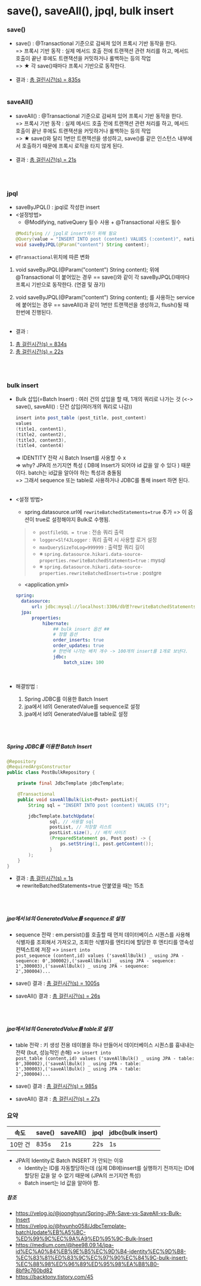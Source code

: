 # save(), saveAll(), jpql, bulk insert

### save()
* save() : @Transactional 기준으로 감싸져 있어 프록시 기반 동작을 한다. <br />
  => 프록시 기반 동작 : 실제 메서드 호출 전에 트랜잭션 관련 처리를 하고, 메서드 호출이 끝난 후에도 트랜잭션을 커밋하거나 롤백하는 등의 작업<br />
  => ★ 각 save()때마다 프록시 기반으로 동작한다. 
  <br /><br />
* 결과 : <u>총 걸린시간(s) = 835s</u>
<br /><br/>

### saveAll()
* saveAll() : @Transactional 기준으로 감싸져 있어 프록시 기반 동작을 한다.<br />
  => 프록시 기반 동작 : 실제 메서드 호출 전에 트랜잭션 관련 처리를 하고, 메서드 호출이 끝난 후에도 트랜잭션을 커밋하거나 롤백하는 등의 작업<br />
  => ★ save()와 달리 1번만 트랜잭션을 생성하고, save()를 같은 인스턴스 내부에서 호출하기 때문에 프록시 로직을 타지 않게 된다.
  <br /><br />
* 결과 : <u>총 걸린시간(s) = 21s</u>

<br /><br/>
### jpql
* saveByJPQL() : jpql로 작성한 insert
* <설정방법>
  * @Modifying, nativeQuery 필수 사용 + @Transactional 사용도 필수
  ```java
  @Modifying // jpql로 insert하기 위해 필요
  @Query(value = "INSERT INTO post (content) VALUES (:content)", nativeQuery = true)
  void saveByJPQL(@Param("content") String content);
  ```
* <code>@Transactional</code>위치에 따른 변화
1. void saveByJPQL(@Param("content") String content); 위에 @Transactional 이 붙어있는 경우 
   == save()와 같이 각 saveByJPQL()때마다 프록시 기반으로 동작한다. (연결 및 끊기)

2. void saveByJPQL(@Param("content") String content); 를 사용하는 service에 붙어있는 경우
   == saveAll()과 같이 1번만 트랜잭션을 생성하고, flush()될 때 한번에 진행된다.
  <br /><br />
* 결과 :
1. <u>총 걸린시간(s) = 834s</u>
2. <u>총 걸린시간(s) = 22s</u>

<br /><br/>
### bulk insert 
* Bulk 삽입(=Batch Insert) : 여러 건의 삽입을 할 때, 1개의 쿼리로 나가는 것 (<-> save(), saveAll() : 단건 삽입(여러개의 쿼리로 나감))
  ```java
  insert into post_table (post_title, post_content)
  values
  (title1, content1),
  (title2, content2),
  (title3, content3),
  (title4, content4)
  ```
  => IDENTITY 전략 시 Batch Insert를 사용할 수 x  <br />
  => why? JPA의 쓰기지연 특성 ( DB에 Insert가 되어야 id 값을 알 수 있다 ) 때문이다. batch는 id값을 알아야 하는 특성과 충돌됨<br />
  => 그래서 sequence 또는 table로 사용하거나 JDBC를 통해 insert 하면 된다.
<br /><br />
* <설정 방법>
  * spring.datasource.url에 <code>rewriteBatchedStatements=true</code> 추가 => 이 옵션이 true로 설정해야지 Bulk로 수행됨.
  >  - <code>postfileSQL = true</code> : 전송 쿼리 출력
  >  - <code>logger=Slf4JLogger</code> : 쿼리 출력 시 사용할 로거 설정
  >  - <code>maxQuerySizeToLog=999999</code> : 출력할 쿼리 길이
  >  - ※ <code>spring.datasource.hikari.data-source-properties.rewriteBatchedStatements=true</code> : mysql
  >  - ※ <code>spring.datasource.hikari.data-source-properties.rewriteBatchedInserts=true</code> : postgre<br />

  *  <application.yml>
    ```yml
    spring:
      datasource:
          url: jdbc:mysql://localhost:3306/db명?rewriteBatchedStatements=true
      jpa:
          properties:
              hibernate:
                  ## bulk insert 옵션 ##
                  # 정렬 옵션
                  order_inserts: true
                  order_updates: true
                  # 한번에 나가는 배치 개수 -> 100개의 insert를 1개로 보낸다.
                  jdbc:
                      batch_size: 100
    ```  
  <br />
* 해결방법 :
  1. Spring JDBC를 이용한 Batch Insert
  2. jpa에서 Id의 GeneratedValue를 sequence로 설정
  3. jpa에서 Id의 GeneratedValue를 table로 설정  
  
  <br /><br/>
##### Spring JDBC를 이용한 Batch Insert
```java
@Repository
@RequiredArgsConstructor
public class PostBulkRepository {

    private final JdbcTemplate jdbcTemplate;

    @Transactional
    public void saveAllBulk(List<Post> postList){
        String sql = "INSERT INTO post (content) VALUES (?)";

        jdbcTemplate.batchUpdate(
                sql, // 사용할 sql
                postList, // 저장할 리스트
                postList.size(), // 배치 사이즈
                (PreparedStatement ps, Post post) -> {
                    ps.setString(1, post.getContent());
                }
        );
    }
}
```
* 결과 : <u>총 걸린시간(s) = 1s</u><br />
=> rewriteBatchedStatements=true 안붙였을 때는 15초

<br /><br/>
##### jpa에서 Id의 GeneratedValue를 sequence로 설정
* sequence 전략 : em.persist()를 호출할 때 먼저 데이터베이스 시퀀스를 사용해 식별자를 조회해서 가져오고, 조회한 식별자를 엔티티에 할당한 후 엔티티를 영속성 컨텍스트에 저장
  => <code>insert into post_sequence (content,id) values ('saveAllBulk() _ using JPA - sequence: 0',300002),('saveAllBulk() _ using JPA - sequence: 1',300003),('saveAllBulk() _ using JPA - sequence: 2',300004)...</code>

* save() 결과 : <u>총 걸린시간(s) = 1005s</u>
* saveAll() 결과 : <u>총 걸린시간(s) = 26s</u>

<br /><br/>
##### jpa에서 Id의 GeneratedValue를 table로 설정
* table 전략 : 키 생성 전용 테이블을 하나 만들어서 데이터베이스 시퀀스를 흉내내는 전략 (but, 성능적인 손해)
 => <code>insert into post_table (content,id) values ('saveAllBulk() _ using JPA - table: 0',300002),('saveAllBulk() _ using JPA - table: 1',300003),('saveAllBulk() _ using JPA - table: 2',300004)...</code>

* save() 결과 : <u>총 걸린시간(s) = 985s</u>
* saveAll() 결과 : <u>총 걸린시간(s) = 27s</u>


### 요약
|속도|save()|saveAll()|jpql|jdbc(bulk insert)|
|---|---|---|---|---|
|10만 건|835s|21s|22s|1s|

* JPA의 Identity로 Batch INSERT 가 안되는 이유
  * Identity는 ID를 자동할당하는데 (실제 DB에)insert를 실행하기 전까지는 ID에 할당된 값을 알 수 없기 때문에 (JPA의 쓰기지연 특성)
  * Batch insert는 Id 값을 알아야 함.
  

##### 참조
* https://velog.io/@joonghyun/Spring-JPA-Save-vs-SaveAll-vs-Bulk-Insert
* https://velog.io/@hyunho058/JdbcTemplate-batchUpdate%EB%A5%BC-%ED%99%9C%EC%9A%A9%ED%95%9C-Bulk-Insert
* https://medium.com/@hee98.09.14/jpa-id%EC%A0%84%EB%9E%B5%EC%9D%B4-identity%EC%9D%B8-%EC%83%81%ED%83%9C%EC%97%90%EC%84%9C-bulk-insert-%EC%88%98%ED%96%89%ED%95%98%EA%B8%B0-8bf9c760bd82
* https://backtony.tistory.com/45